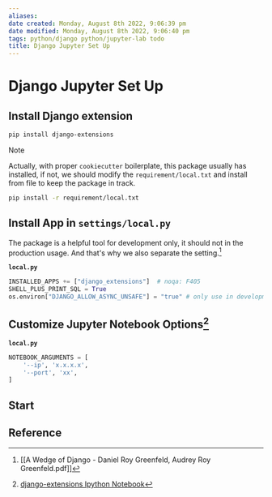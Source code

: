 ```yaml
---
aliases: 
date created: Monday, August 8th 2022, 9:06:39 pm
date modified: Monday, August 8th 2022, 9:06:40 pm
tags: python/django python/jupyter-lab todo 
title: Django Jupyter Set Up
---
```


# Django Jupyter Set Up

## Install Django extension

```bash
pip install django-extensions
```

> [!Note]
> Actually, with proper `cookiecutter` boilerplate, this package usually has installed, if not, we should modify the `requirement/local.txt` and install from file to keep the package in track.
> ```bash
> pip install -r requirement/local.txt
> ```

## Install App in `settings/local.py`

The package is a helpful tool for development only, it should not in the production usage. And that's why we also separate the setting.[^1]

**`local.py`**

```python
INSTALLED_APPS += ["django_extensions"]  # noqa: F405
SHELL_PLUS_PRINT_SQL = True
os.environ["DJANGO_ALLOW_ASYNC_UNSAFE"] = "true" # only use in development 
```

## Customize Jupyter Notebook Options[^2]

**`local.py`**

```python
NOTEBOOK_ARGUMENTS = [
    '--ip', 'x.x.x.x',
    '--port', 'xx',
]
```

## Start 

## Reference

[^1]: [[A Wedge of Django - Daniel Roy Greenfeld, Audrey Roy Greenfeld.pdf]]
[^2]: [django-extensions Ipython Notebook](https://django-extensions.readthedocs.io/en/latest/shell_plus.html#ipython-notebook)